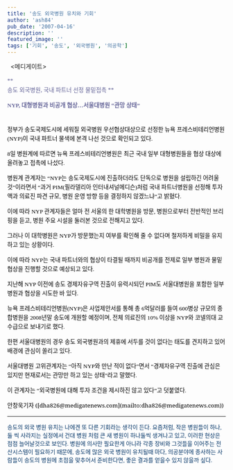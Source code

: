 ```yaml
---
title: '송도 외국병원 유치와 기회'
author: 'ash84'
pub_date: '2007-04-16'
description: ''
featured_image: ''
tags: ['기회', '송도', '외국병원', '의공학']
---
```



<font face="'Batang', 'Serif'"> </font> <메디게이트>

<span style="FONT-SIZE: 10pt; COLOR: #000000; LINE-HEIGHT: 21px; FONT-FAMILY: '바탕'; LETTER-SPACING: 0px; TEXT-ALIGN: justify"><font color="#666699" face="'Batang', 'Serif'">**  
송도 외국병원, 국내 파트너 선정 물밑접촉 **</font></span>

  
<font face="'Batang', 'Serif'"><span style="FONT-SIZE: 10pt; COLOR: #000000; LINE-HEIGHT: 21px; FONT-FAMILY: '바탕'; LETTER-SPACING: 0px; TEXT-ALIGN: justify">**<font color="#666699">NYP, 대형병원과 비공개 협상…서울대병원 “관망 상태”</font>**  
</span></font>

  
  
<font face="'Batang', 'Serif'"><span style="FONT-SIZE: 10pt; COLOR: #000000; LINE-HEIGHT: 21px; FONT-FAMILY: '바탕'; LETTER-SPACING: 0px; TEXT-ALIGN: justify">  
정부가 송도국제도시에 세워질 외국병원 우선협상대상으로 선정한 뉴욕 프레스비테리언병원(NYP)이 국내 파트너 물색에 본격 나선 것으로 확인되고 있다. </span></font>

  
<span style="FONT-SIZE: 10pt; COLOR: #000000; LINE-HEIGHT: 21px; FONT-FAMILY: '바탕'; LETTER-SPACING: 0px; TEXT-ALIGN: justify">  
</span>

  
  
<font face="'Batang', 'Serif'"><span style="FONT-SIZE: 10pt; COLOR: #000000; LINE-HEIGHT: 21px; FONT-FAMILY: '바탕'; LETTER-SPACING: 0px; TEXT-ALIGN: justify">8일 병원계에 따르면 뉴욕 프레스비테리언병원은 최근 국내 일부 대형병원들을 협상 대상에 올려놓고 접촉에 나섰다. </span></font>

  
<span style="FONT-SIZE: 10pt; COLOR: #000000; LINE-HEIGHT: 21px; FONT-FAMILY: '바탕'; LETTER-SPACING: 0px; TEXT-ALIGN: justify">  
</span>

  
<font face="'Batang', 'Serif'"><span style="FONT-SIZE: 10pt; COLOR: #000000; LINE-HEIGHT: 21px; FONT-FAMILY: '바탕'; LETTER-SPACING: 0px; TEXT-ALIGN: justify">병원계 관계자는 “NYP는 송도국제도시에 진출하더라도 단독으로 병원을 설립하긴 어려울 것”이라면서 “과거 PIM(필라델리아 인터내셔널메디슨)처럼 국내 파트너병원을 선정해 투자액과 의료진 파견 규모, 병원 운영 방향 등을 결정하지 않겠느냐”고 밝혔다. </span></font>

  
<span style="FONT-SIZE: 10pt; COLOR: #000000; LINE-HEIGHT: 21px; FONT-FAMILY: '바탕'; LETTER-SPACING: 0px; TEXT-ALIGN: justify">  
</span>

  
<font face="'Batang', 'Serif'"><span style="FONT-SIZE: 10pt; COLOR: #000000; LINE-HEIGHT: 21px; FONT-FAMILY: '바탕'; LETTER-SPACING: 0px; TEXT-ALIGN: justify">이에 따라 NYP 관계자들은 얼마 전 서울의 한 대학병원을 방문, 병원으로부터 전반적인 브리핑을 듣고, 병원 주요 시설을 둘러본 것으로 전해지고 있다. </span></font>

  
<span style="FONT-SIZE: 10pt; COLOR: #000000; LINE-HEIGHT: 21px; FONT-FAMILY: '바탕'; LETTER-SPACING: 0px; TEXT-ALIGN: justify">  
</span>

  
<font face="'Batang', 'Serif'"><span style="FONT-SIZE: 10pt; COLOR: #000000; LINE-HEIGHT: 21px; FONT-FAMILY: '바탕'; LETTER-SPACING: 0px; TEXT-ALIGN: justify">그러나 이 대학병원은 NYP가 방문했는지 여부를 확인해 줄 수 없다며 철저하게 비밀을 유지하고 있는 상황이다.</span></font>

  
<span style="FONT-SIZE: 10pt; COLOR: #000000; LINE-HEIGHT: 21px; FONT-FAMILY: '바탕'; LETTER-SPACING: 0px; TEXT-ALIGN: justify">  
</span>

  
<font face="'Batang', 'Serif'"><span style="FONT-SIZE: 10pt; COLOR: #000000; LINE-HEIGHT: 21px; FONT-FAMILY: '바탕'; LETTER-SPACING: 0px; TEXT-ALIGN: justify">이에 따라 NYP는 국내 파트너와의 협상이 타결될 때까지 비공개를 전제로 일부 병원과 물밑협상을 진행할 것으로 예상되고 있다. </span></font>

  
<span style="FONT-SIZE: 10pt; COLOR: #000000; LINE-HEIGHT: 21px; FONT-FAMILY: '바탕'; LETTER-SPACING: 0px; TEXT-ALIGN: justify">  
</span>

  
<font face="'Batang', 'Serif'"><span style="FONT-SIZE: 10pt; COLOR: #000000; LINE-HEIGHT: 21px; FONT-FAMILY: '바탕'; LETTER-SPACING: 0px; TEXT-ALIGN: justify">지난해 NYP 이전에 송도 경제자유구역 진출이 유력시되던 PIM도 서울대병원을 포함한 일부 병원과 협상을 시도한 바 있다. </span></font>

  
<span style="FONT-SIZE: 10pt; COLOR: #000000; LINE-HEIGHT: 21px; FONT-FAMILY: '바탕'; LETTER-SPACING: 0px; TEXT-ALIGN: justify">  
</span>

  
<font face="'Batang', 'Serif'"><span style="FONT-SIZE: 10pt; COLOR: #000000; LINE-HEIGHT: 21px; FONT-FAMILY: '바탕'; LETTER-SPACING: 0px; TEXT-ALIGN: justify">뉴욕 프레스비테리언병원(NYP)은 사업제안서를 통해 총 6억달러를 들여 600병상 규모의 종합병원을 2008년말 송도에 개원할 예정이며, 전체 의료진의 10% 이상을 NYP와 코넬의대 교수급으로 보내기로 했다. </span></font>

  
<span style="FONT-SIZE: 10pt; COLOR: #000000; LINE-HEIGHT: 21px; FONT-FAMILY: '바탕'; LETTER-SPACING: 0px; TEXT-ALIGN: justify">  
</span>

  
<font face="'Batang', 'Serif'"><span style="FONT-SIZE: 10pt; COLOR: #000000; LINE-HEIGHT: 21px; FONT-FAMILY: '바탕'; LETTER-SPACING: 0px; TEXT-ALIGN: justify">한편 서울대병원의 경우 송도 외국병원과의 제휴에 서두를 것이 없다는 태도를 견지하고 있어 배경에 관심이 쏠리고 있다. </span></font>

  
<span style="FONT-SIZE: 10pt; COLOR: #000000; LINE-HEIGHT: 21px; FONT-FAMILY: '바탕'; LETTER-SPACING: 0px; TEXT-ALIGN: justify">  
</span>

  
<font face="'Batang', 'Serif'"><span style="FONT-SIZE: 10pt; COLOR: #000000; LINE-HEIGHT: 21px; FONT-FAMILY: '바탕'; LETTER-SPACING: 0px; TEXT-ALIGN: justify">서울대병원 고위관계자는 “아직 NYP와 만난 적이 없다”면서 “경제자유구역 진출에 관심은 있지만 현재로서는 관망만 하고 있는 상태”라고 말했다. </span></font>

  
<span style="FONT-SIZE: 10pt; COLOR: #000000; LINE-HEIGHT: 21px; FONT-FAMILY: '바탕'; LETTER-SPACING: 0px; TEXT-ALIGN: justify">  
</span>

  
<font face="'Batang', 'Serif'"><span style="FONT-SIZE: 10pt; COLOR: #000000; LINE-HEIGHT: 21px; FONT-FAMILY: '바탕'; LETTER-SPACING: 0px; TEXT-ALIGN: justify">이 관계자는 “외국병원에 대해 투자 조건을 제시하진 않고 있다”고 덧붙였다. </span></font>

  
<span style="FONT-SIZE: 10pt; COLOR: #000000; LINE-HEIGHT: 21px; FONT-FAMILY: '한컴바탕'; LETTER-SPACING: 0px; TEXT-ALIGN: justify">  
<font face="'Batang', 'Serif'"><span class="14">안창욱기자 ([dha826@medigatenews.com](mailto:dha826@medigatenews.com))</span></font></span>

  
- - - - - -

  
  
<font face="바탕" size="2"><font color="#003366">송도의 외국 병원 유치는 나에겐 또 다른 기회라는 생각이 든다. 요즘처럼, 작은 병원들이 하나, 둘 씩 사라지는 실정에서 건대 병원 처럼 큰 새 병원이 하나둘씩 생겨나고 있고, 이러한 현상은 점점 늘어날것으로 보인다. 병원에 의사만 필요한게 아니라 각종 장비와 그것들을 이어주는 전산시스템이 필요하기 때문에, 송도에 많은 외국 병원이 유치될때 마다, 의공분야에 종사하는 사람들이 송도의 병원에 초점을 맞추어서 준비한다면, 좋은 결과를 얻을수 있지 않을까 싶다.</font></font>

